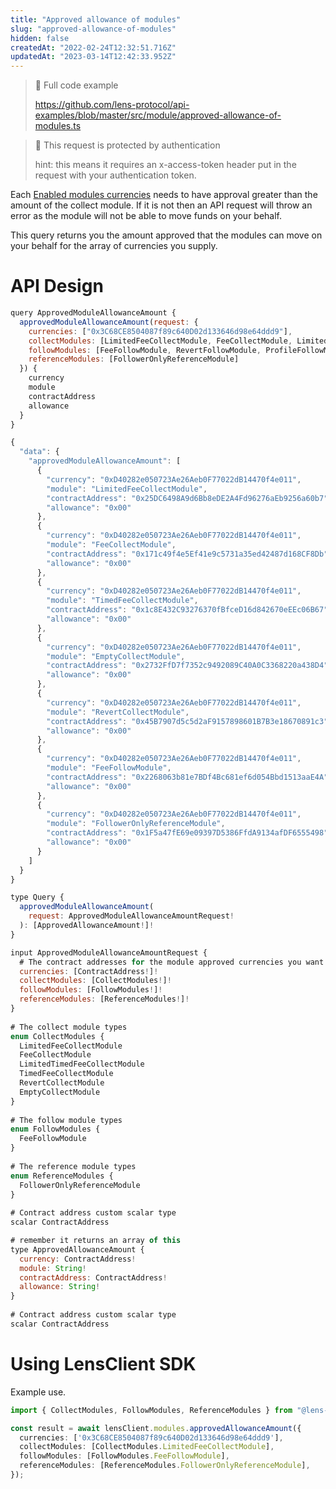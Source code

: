 ```yaml
---
title: "Approved allowance of modules"
slug: "approved-allowance-of-modules"
hidden: false
createdAt: "2022-02-24T12:32:51.716Z"
updatedAt: "2023-03-14T12:42:33.952Z"
---
```

> 📘 Full code example
> 
> <https://github.com/lens-protocol/api-examples/blob/master/src/module/approved-allowance-of-modules.ts>

> 🚧 This request is protected by authentication
> 
> hint: this means it requires an x-access-token header put in the request with your authentication token.

Each [Enabled modules currencies](doc:enabled-modules-currencies) needs to have approval greater than the amount of the collect module. If it is not then an API request will throw an error as the module will not be able to move funds on your behalf. 

This query returns you the amount approved that the modules can move on your behalf for the array of currencies you supply.

# API Design

```javascript Example operation
query ApprovedModuleAllowanceAmount {
  approvedModuleAllowanceAmount(request: {
    currencies: ["0x3C68CE8504087f89c640D02d133646d98e64ddd9"],
    collectModules: [LimitedFeeCollectModule, FeeCollectModule, LimitedTimedFeeCollectModule, TimedFeeCollectModule, FreeCollectModule, RevertCollectModule],
    followModules: [FeeFollowModule, RevertFollowModule, ProfileFollowModule],
    referenceModules: [FollowerOnlyReferenceModule]
  }) {
    currency
    module
    contractAddress
    allowance
  }
}
```
```javascript Example response
{
  "data": {
    "approvedModuleAllowanceAmount": [
      {
        "currency": "0xD40282e050723Ae26Aeb0F77022dB14470f4e011",
        "module": "LimitedFeeCollectModule",
        "contractAddress": "0x25DC6498A9d6Bb8eDE2A4Fd96276aEb9256a60b7",
        "allowance": "0x00"
      },
      {
        "currency": "0xD40282e050723Ae26Aeb0F77022dB14470f4e011",
        "module": "FeeCollectModule",
        "contractAddress": "0x171c49f4e5Ef41e9c5731a35ed42487d168CF8Db",
        "allowance": "0x00"
      },
      {
        "currency": "0xD40282e050723Ae26Aeb0F77022dB14470f4e011",
        "module": "TimedFeeCollectModule",
        "contractAddress": "0x1c8E432C93276370fBfceD16d842670eEEc06B67",
        "allowance": "0x00"
      },
      {
        "currency": "0xD40282e050723Ae26Aeb0F77022dB14470f4e011",
        "module": "EmptyCollectModule",
        "contractAddress": "0x2732FfD7f7352c9492089C40A0C3368220a438D4",
        "allowance": "0x00"
      },
      {
        "currency": "0xD40282e050723Ae26Aeb0F77022dB14470f4e011",
        "module": "RevertCollectModule",
        "contractAddress": "0x45B7907d5c5d2aF9157898601B7B3e18670891c3",
        "allowance": "0x00"
      },
      {
        "currency": "0xD40282e050723Ae26Aeb0F77022dB14470f4e011",
        "module": "FeeFollowModule",
        "contractAddress": "0x2268063b81e7BDf4Bc681ef6d054Bbd1513aaE4A",
        "allowance": "0x00"
      },
      {
        "currency": "0xD40282e050723Ae26Aeb0F77022dB14470f4e011",
        "module": "FollowerOnlyReferenceModule",
        "contractAddress": "0x1F5a47fE69e09397D5386FfdA9134afDF6555498",
        "allowance": "0x00"
      }
    ]
  }
}
```
```javascript Query interface
type Query {
  approvedModuleAllowanceAmount(
    request: ApprovedModuleAllowanceAmountRequest!
  ): [ApprovedAllowanceAmount!]!
}
```
```javascript Request
input ApprovedModuleAllowanceAmountRequest {
  # The contract addresses for the module approved currencies you want to find information on about the user
  currencies: [ContractAddress!]!
  collectModules: [CollectModules!]!
  followModules: [FollowModules!]!
  referenceModules: [ReferenceModules!]!
}
  
# The collect module types
enum CollectModules {
  LimitedFeeCollectModule
  FeeCollectModule
  LimitedTimedFeeCollectModule
  TimedFeeCollectModule
  RevertCollectModule
  EmptyCollectModule
}
   
# The follow module types
enum FollowModules {
  FeeFollowModule
}
   
# The reference module types
enum ReferenceModules {
  FollowerOnlyReferenceModule
}
   
# Contract address custom scalar type
scalar ContractAddress
```
```javascript Response
# remember it returns an array of this
type ApprovedAllowanceAmount {
  currency: ContractAddress!
  module: String!
  contractAddress: ContractAddress!
  allowance: String!
}
  
# Contract address custom scalar type
scalar ContractAddress
```



# 

# Using LensClient SDK

Example use.

```typescript
import { CollectModules, FollowModules, ReferenceModules } from "@lens-protocol/client";

const result = await lensClient.modules.approvedAllowanceAmount({
  currencies: ['0x3C68CE8504087f89c640D02d133646d98e64ddd9'],
  collectModules: [CollectModules.LimitedFeeCollectModule],
  followModules: [FollowModules.FeeFollowModule],
  referenceModules: [ReferenceModules.FollowerOnlyReferenceModule],
});

```